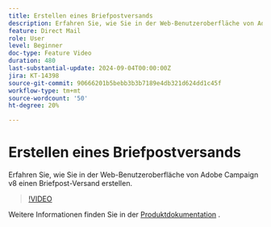 ```yaml
---
title: Erstellen eines Briefpostversands
description: Erfahren Sie, wie Sie in der Web-Benutzeroberfläche von Adobe Campaign v8 einen Briefpost-Versand erstellen.
feature: Direct Mail
role: User
level: Beginner
doc-type: Feature Video
duration: 480
last-substantial-update: 2024-09-04T00:00:00Z
jira: KT-14398
source-git-commit: 90666201b5bebb3b3b7189e4db321d624dd1c45f
workflow-type: tm+mt
source-wordcount: '50'
ht-degree: 20%

---
```



# Erstellen eines Briefpostversands

Erfahren Sie, wie Sie in der Web-Benutzeroberfläche von Adobe Campaign v8 einen Briefpost-Versand erstellen.

>[!VIDEO](https://video.tv.adobe.com/v/3433316/?learn=on)

Weitere Informationen finden Sie in der [Produktdokumentation](https://experienceleague.adobe.com/en/docs/campaign-web/v8/msg/direct-mail/gs-direct-mail) .
